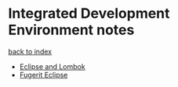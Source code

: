 # Integrated Development Environment notes

[back to index](../index.md)

- [Eclipse and Lombok](eclipse_lombok.md)
- [Fugerit Eclipse](fugerit_eclipse.md)
